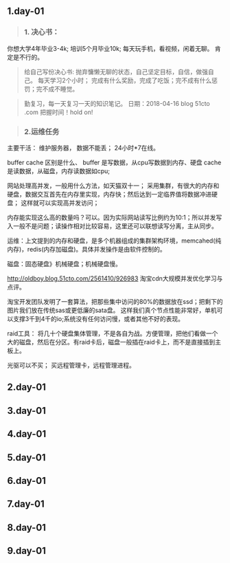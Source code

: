 ## 1.day-01
> ### 1. 决心书：
你想大学4年毕业3-4k;
培训5个月毕业10k;
每天玩手机，看视频，闲着无聊。 肯定是不行的。

> 给自己写份决心书:
抛弃慵懒无聊的状态，自己坚定目标，自信，做强自己。
每天学习2个小时；
完成有什么奖励，完成了吃饭；完不成有什么惩罚；完不成不睡觉。

> 勤复习，每一天复习一天的知识笔记。
日期：2018-04-16
blog 51cto .com
把握时间！hold on!

> ### 2.运维任务
主要干活：
维护服务器， 数据不能丢；
24小时*7在线。

buffer cache 区别是什么、 buffer 是写数据，从cpu写数据到内存、硬盘
cache 是读数据，从磁盘，内存读数据如cpu;

网站处理高并发，一般用什么方法，如天猫双十一；
采用集群，有很大的内存和硬盘，数据交互首先在内存里实现，内存快；然后达到一定临界值将数据冲进硬盘；
这样就可以实现高并发访问；

内存能实现这么高的数量吗？可以。因为实际网站读写比例约为10:1；所以并发写入一般不是问题；读操作相对比较容易，这里还可以联想读写分离，主从同步。

运维：上文提到的内存和硬盘，是多个机器组成的集群架构环境，memcahed(纯内存)，redis(内存加磁盘)。具体并发操作是由软件控制的。

磁盘：固态硬盘》机械硬盘；机械硬盘慢。

http://oldboy.blog.51cto.com/2561410/926983
淘宝cdn大规模并发优化学习与点评。

淘宝开发团队发明了一套算法，把那些集中访问的80%的数据放在ssd；把剩下的图片我们放在传统sas或更低廉的sata盘。 这样我们真个节点性能非常好，单机可以支撑3千到4千的io;系统没有任何访问慢，或者其他不好的表现。

raid工具：
将几十个硬盘集体管理，不是各自为战。方便管理，把他们看做一个大的磁盘，然后在分区。有raid卡后，磁盘一般插在raid卡上，而不是直接插到主板上。

光驱可以不买； 买远程管理卡，远程管理进程。

## 2.day-01
## 3.day-01
## 4.day-01
## 5.day-01
## 6.day-01
## 7.day-01
## 8.day-01
## 9.day-01
